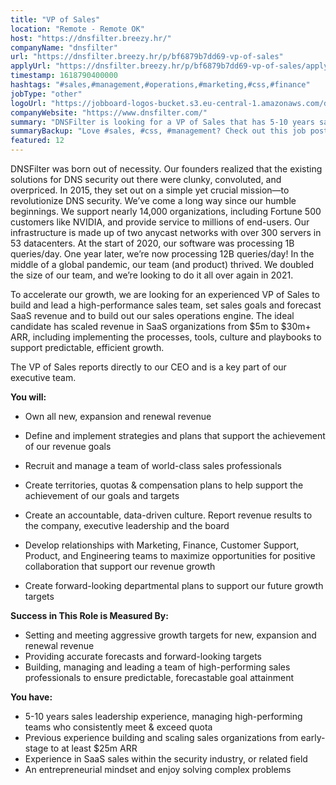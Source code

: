 ```yaml
---
title: "VP of Sales"
location: "Remote - Remote OK"
host: "https://dnsfilter.breezy.hr/"
companyName: "dnsfilter"
url: "https://dnsfilter.breezy.hr/p/bf6879b7dd69-vp-of-sales"
applyUrl: "https://dnsfilter.breezy.hr/p/bf6879b7dd69-vp-of-sales/apply"
timestamp: 1618790400000
hashtags: "#sales,#management,#operations,#marketing,#css,#finance"
jobType: "other"
logoUrl: "https://jobboard-logos-bucket.s3.eu-central-1.amazonaws.com/dnsfilter"
companyWebsite: "https://www.dnsfilter.com/"
summary: "DNSFilter is looking for a VP of Sales that has 5-10 years sales leadership experience, managing high-performing teams who consistently meet & exceed quota."
summaryBackup: "Love #sales, #css, #management? Check out this job post!"
featured: 12
---
```


DNSFilter was born out of necessity. Our founders realized that the existing solutions for DNS security out there were clunky, convoluted, and overpriced. In 2015, they set out on a simple yet crucial mission—to revolutionize DNS security. We’ve come a long way since our humble beginnings. We support nearly 14,000 organizations, including Fortune 500 customers like NVIDIA, and provide service to millions of end-users. Our infrastructure is made up of two anycast networks with over 300 servers in 53 datacenters. At the start of 2020, our software was processing 1B queries/day. One year later, we’re now processing 12B queries/day! In the middle of a global pandemic, our team (and product) thrived. We doubled the size of our team, and we’re looking to do it all over again in 2021.

To accelerate our growth, we are looking for an experienced VP of Sales to build and lead a high-performance sales team, set sales goals and forecast SaaS revenue and to build out our sales operations engine. The ideal candidate has scaled revenue in SaaS organizations from $5m to $30m+ ARR, including implementing the processes, tools, culture and playbooks to support predictable, efficient growth.

The VP of Sales reports directly to our CEO and is a key part of our executive team.

**You will:**

*   Own all new, expansion and renewal revenue
*   Define and implement strategies and plans that support the achievement of our revenue goals
*   Recruit and manage a team of world-class sales professionals
*   Create territories, quotas & compensation plans to help support the achievement of our goals and targets
*   Create an accountable, data-driven culture. Report revenue results to the company, executive leadership and the board
*   Develop relationships with Marketing, Finance, Customer Support, Product, and Engineering teams to maximize opportunities for positive collaboration that support our revenue growth

*   Create forward-looking departmental plans to support our future growth targets

**Success in This Role is Measured By:**

*   Setting and meeting aggressive growth targets for new, expansion and renewal revenue
*   Providing accurate forecasts and forward-looking targets
*   Building, managing and leading a team of high-performing sales professionals to ensure predictable, forecastable goal attainment

**You have:**

*   5-10 years sales leadership experience, managing high-performing teams who consistently meet & exceed quota
*   Previous experience building and scaling sales organizations from early-stage to at least $25m ARR
*   Experience in SaaS sales within the security industry, or related field
*   An entrepreneurial mindset and enjoy solving complex problems
